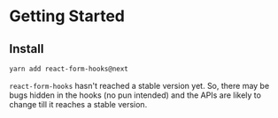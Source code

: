 # Getting Started

## Install

```bash
yarn add react-form-hooks@next
```

`react-form-hooks` hasn't reached a stable version yet. So, there may be bugs hidden in the hooks (no pun intended) and the APIs are likely to change till it reaches a stable version.

